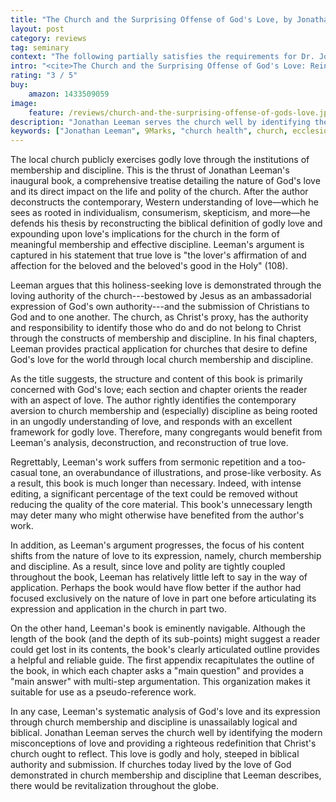 ```yaml
---
title: "The Church and the Surprising Offense of God's Love, by Jonathan Leeman"
layout: post
category: reviews
tag: seminary
context: "The following partially satisfies the requirements for Dr. Jonathan Leeman's Local Church Doctrine & Practice class at Southeastern Baptist Theological Seminary."
intro: "<cite>The Church and the Surprising Offense of God's Love: Reintroducing the Doctrines of Church Membership and Discipline</cite>. By Jonathan Leeman. Wheaton: Crossway, 2010, 375 pp., $19.99."
rating: "3 / 5"
buy:
    amazon: 1433509059
image:
    feature: /reviews/church-and-the-surprising-offense-of-gods-love.jpg
description: "Jonathan Leeman serves the church well by identifying the modern misconceptions of love and providing a righteous redefinition that Christ's church ought to reflect."
keywords: ["Jonathan Leeman", 9Marks, "church health", church, ecclesiology, love, God, membership, discipline]
---
```


The local church publicly exercises godly love through the institutions of membership and discipline. This is the thrust of Jonathan Leeman's inaugural book, a comprehensive treatise detailing the nature of God's love and its direct impact on the life and polity of the church. After the author deconstructs the contemporary, Western understanding of love—which he sees as rooted in individualism, consumerism, skepticism, and more—he defends his thesis by reconstructing the biblical definition of godly love and expounding upon love's implications for the church in the form of meaningful membership and effective discipline. Leeman's argument is captured in his statement that true love is "the lover's affirmation of and affection for the beloved and the beloved's good in the Holy" (108).

Leeman argues that this holiness-seeking love is demonstrated through the loving authority of the church---bestowed by Jesus as an ambassadorial expression of God's own authority---and the submission of Christians to God and to one another. The church, as Christ's proxy, has the authority and responsibility to identify those who do and do not belong to Christ through the constructs of membership and discipline. In his final chapters, Leeman provides practical application for churches that desire to define God's love for the world through local church membership and discipline.

As the title suggests, the structure and content of this book is primarily concerned with God's love; each section and chapter orients the reader with an aspect of love. The author rightly identifies the contemporary aversion to church membership and (especially) discipline as being rooted in an ungodly understanding of love, and responds with an excellent framework for godly love. Therefore, many congregants would benefit from Leeman's analysis, deconstruction, and reconstruction of true love.

Regrettably, Leeman's work suffers from sermonic repetition and a too-casual tone, an overabundance of illustrations, and prose-like verbosity. As a result, this book is much longer than necessary. Indeed, with intense editing, a significant percentage of the text could be removed without reducing the quality of the core material. This book's unnecessary length may deter many who might otherwise have benefited from the author's work.

In addition, as Leeman's argument progresses, the focus of his content shifts from the nature of love to its expression, namely, church membership and discipline. As a result, since love and polity are tightly coupled throughout the book, Leeman has relatively little left to say in the way of application. Perhaps the book would have flow better if the author had focused exclusively on the nature of love in part one before articulating its expression and application in the church in part two.

On the other hand, Leeman's book is eminently navigable. Although the length of the book (and the depth of its sub-points) might suggest a reader could get lost in its contents, the book's clearly articulated outline provides a helpful and reliable guide. The first appendix recapitulates the outline of the book, in which each chapter asks a "main question" and provides a "main answer" with multi-step argumentation. This organization makes it suitable for use as a pseudo-reference work.

In any case, Leeman's systematic analysis of God's love and its expression through church membership and discipline is unassailably logical and biblical. Jonathan Leeman serves the church well by identifying the modern misconceptions of love and providing a righteous redefinition that Christ's church ought to reflect. This love is godly and holy, steeped in biblical authority and submission. If churches today lived by the love of God demonstrated in church membership and discipline that Leeman describes, there would be revitalization throughout the globe.
